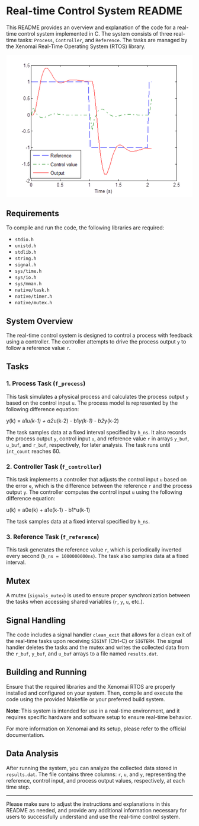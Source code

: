 # Real-time Control System README

This README provides an overview and explanation of the code for a real-time control system implemented in C. The system consists of three real-time tasks: `Process`, `Controller`, and `Reference`. The tasks are managed by the Xenomai Real-Time Operating System (RTOS) library.

![Results](/img/results.png "Results")

## Requirements
To compile and run the code, the following libraries are required:

- `stdio.h`
- `unistd.h`
- `stdlib.h`
- `string.h`
- `signal.h`
- `sys/time.h`
- `sys/io.h`
- `sys/mman.h`
- `native/task.h`
- `native/timer.h`
- `native/mutex.h`

## System Overview
The real-time control system is designed to control a process with feedback using a controller. The controller attempts to drive the process output `y` to follow a reference value `r`.

## Tasks

### 1. Process Task (`f_process`)

This task simulates a physical process and calculates the process output `y` based on the control input `u`. The process model is represented by the following difference equation:

y(k) = a1*u(k-1) + a2*u(k-2) - b1*y(k-1) - b2*y(k-2)


The task samples data at a fixed interval specified by `h_ns`. It also records the process output `y`, control input `u`, and reference value `r` in arrays `y_buf`, `u_buf`, and `r_buf`, respectively, for later analysis. The task runs until `int_count` reaches 60.

### 2. Controller Task (`f_controller`)

This task implements a controller that adjusts the control input `u` based on the error `e`, which is the difference between the reference `r` and the process output `y`. The controller computes the control input `u` using the following difference equation:


u(k) = a0e(k) + a1e(k-1) - b1*u(k-1)


The task samples data at a fixed interval specified by `h_ns`.

### 3. Reference Task (`f_reference`)

This task generates the reference value `r`, which is periodically inverted every second (`h_ns = 1000000000ns`). The task also samples data at a fixed interval.

## Mutex

A mutex (`signals_mutex`) is used to ensure proper synchronization between the tasks when accessing shared variables (`r`, `y`, `u`, etc.).

## Signal Handling

The code includes a signal handler `clean_exit` that allows for a clean exit of the real-time tasks upon receiving `SIGINT` (Ctrl-C) or `SIGTERM`. The signal handler deletes the tasks and the mutex and writes the collected data from the `r_buf`, `y_buf`, and `u_buf` arrays to a file named `results.dat`.

## Building and Running
Ensure that the required libraries and the Xenomai RTOS are properly installed and configured on your system. Then, compile and execute the code using the provided Makefile or your preferred build system.

**Note**: This system is intended for use in a real-time environment, and it requires specific hardware and software setup to ensure real-time behavior.

For more information on Xenomai and its setup, please refer to the official documentation.

## Data Analysis

After running the system, you can analyze the collected data stored in `results.dat`. The file contains three columns: `r`, `u`, and `y`, representing the reference, control input, and process output values, respectively, at each time step.

---
Please make sure to adjust the instructions and explanations in this README as needed, and provide any additional information necessary for users to successfully understand and use the real-time control system.
